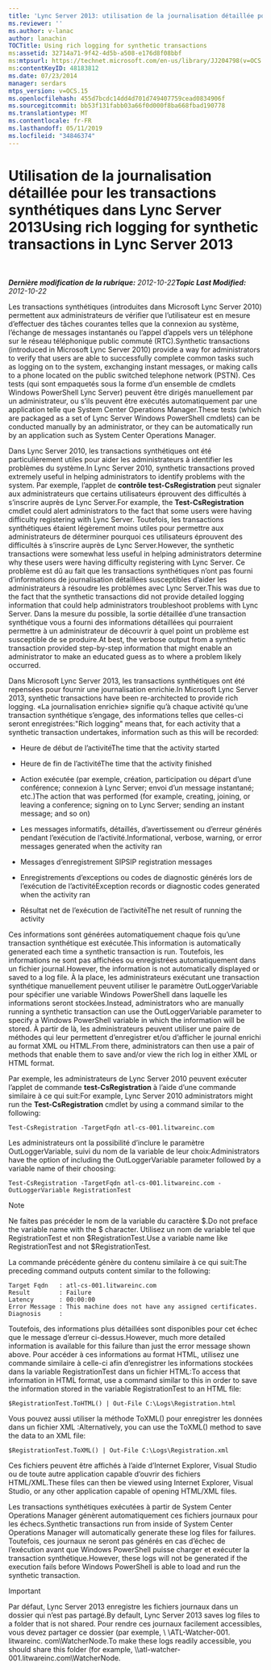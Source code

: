 ```yaml
---
title: 'Lync Server 2013: utilisation de la journalisation détaillée pour les transactions synthétiques'
ms.reviewer: ''
ms.author: v-lanac
author: lanachin
TOCTitle: Using rich logging for synthetic transactions
ms:assetid: 32714a71-9f42-4d5b-a508-e176d8f08bbf
ms:mtpsurl: https://technet.microsoft.com/en-us/library/JJ204798(v=OCS.15)
ms:contentKeyID: 48183812
ms.date: 07/23/2014
manager: serdars
mtps_version: v=OCS.15
ms.openlocfilehash: 455d7bcdc14dd4d701d749407759cead0834906f
ms.sourcegitcommit: bb53f131fabb03a66f0d000f8ba668fbad190778
ms.translationtype: MT
ms.contentlocale: fr-FR
ms.lasthandoff: 05/11/2019
ms.locfileid: "34846374"
---
```

<div data-xmlns="http://www.w3.org/1999/xhtml">

<div class="topic" data-xmlns="http://www.w3.org/1999/xhtml" data-msxsl="urn:schemas-microsoft-com:xslt" data-cs="http://msdn.microsoft.com/en-us/">

<div data-asp="http://msdn2.microsoft.com/asp">

# <a name="using-rich-logging-for-synthetic-transactions-in-lync-server-2013"></a><span data-ttu-id="921a1-102">Utilisation de la journalisation détaillée pour les transactions synthétiques dans Lync Server 2013</span><span class="sxs-lookup"><span data-stu-id="921a1-102">Using rich logging for synthetic transactions in Lync Server 2013</span></span>

</div>

<div id="mainSection">

<div id="mainBody">

<span> </span>

<span data-ttu-id="921a1-103">_**Dernière modification de la rubrique:** 2012-10-22_</span><span class="sxs-lookup"><span data-stu-id="921a1-103">_**Topic Last Modified:** 2012-10-22_</span></span>

<span data-ttu-id="921a1-104">Les transactions synthétiques (introduites dans Microsoft Lync Server 2010) permettent aux administrateurs de vérifier que l’utilisateur est en mesure d’effectuer des tâches courantes telles que la connexion au système, l’échange de messages instantanés ou l’appel d’appels vers un téléphone sur le réseau téléphonique public commuté (RTC).</span><span class="sxs-lookup"><span data-stu-id="921a1-104">Synthetic transactions (introduced in Microsoft Lync Server 2010) provide a way for administrators to verify that users are able to successfully complete common tasks such as logging on to the system, exchanging instant messages, or making calls to a phone located on the public switched telephone network (PSTN).</span></span> <span data-ttu-id="921a1-105">Ces tests (qui sont empaquetés sous la forme d’un ensemble de cmdlets Windows PowerShell Lync Server) peuvent être dirigés manuellement par un administrateur, ou s’ils peuvent être exécutés automatiquement par une application telle que System Center Operations Manager.</span><span class="sxs-lookup"><span data-stu-id="921a1-105">These tests (which are packaged as a set of Lync Server Windows PowerShell cmdlets) can be conducted manually by an administrator, or they can be automatically run by an application such as System Center Operations Manager.</span></span>

<span data-ttu-id="921a1-106">Dans Lync Server 2010, les transactions synthétiques ont été particulièrement utiles pour aider les administrateurs à identifier les problèmes du système.</span><span class="sxs-lookup"><span data-stu-id="921a1-106">In Lync Server 2010, synthetic transactions proved extremely useful in helping administrators to identify problems with the system.</span></span> <span data-ttu-id="921a1-107">Par exemple, l’applet de **contrôle test-CsRegistration** peut signaler aux administrateurs que certains utilisateurs éprouvent des difficultés à s’inscrire auprès de Lync Server.</span><span class="sxs-lookup"><span data-stu-id="921a1-107">For example, the **Test-CsRegistration** cmdlet could alert administrators to the fact that some users were having difficulty registering with Lync Server.</span></span> <span data-ttu-id="921a1-108">Toutefois, les transactions synthétiques étaient légèrement moins utiles pour permettre aux administrateurs de déterminer pourquoi ces utilisateurs éprouvent des difficultés à s’inscrire auprès de Lync Server.</span><span class="sxs-lookup"><span data-stu-id="921a1-108">However, the synthetic transactions were somewhat less useful in helping administrators determine why these users were having difficulty registering with Lync Server.</span></span> <span data-ttu-id="921a1-109">Ce problème est dû au fait que les transactions synthétiques n’ont pas fourni d’informations de journalisation détaillées susceptibles d’aider les administrateurs à résoudre les problèmes avec Lync Server.</span><span class="sxs-lookup"><span data-stu-id="921a1-109">This was due to the fact that the synthetic transactions did not provide detailed logging information that could help administrators troubleshoot problems with Lync Server.</span></span> <span data-ttu-id="921a1-110">Dans la mesure du possible, la sortie détaillée d’une transaction synthétique vous a fourni des informations détaillées qui pourraient permettre à un administrateur de découvrir à quel point un problème est susceptible de se produire.</span><span class="sxs-lookup"><span data-stu-id="921a1-110">At best, the verbose output from a synthetic transaction provided step-by-step information that might enable an administrator to make an educated guess as to where a problem likely occurred.</span></span>

<span data-ttu-id="921a1-111">Dans Microsoft Lync Server 2013, les transactions synthétiques ont été repensées pour fournir une journalisation enrichie.</span><span class="sxs-lookup"><span data-stu-id="921a1-111">In Microsoft Lync Server 2013, synthetic transactions have been re-architected to provide rich logging.</span></span> <span data-ttu-id="921a1-112">«La journalisation enrichie» signifie qu’à chaque activité qu’une transaction synthétique s’engage, des informations telles que celles-ci seront enregistrées:</span><span class="sxs-lookup"><span data-stu-id="921a1-112">"Rich logging" means that, for each activity that a synthetic transaction undertakes, information such as this will be recorded:</span></span>

  - <span data-ttu-id="921a1-113">Heure de début de l’activité</span><span class="sxs-lookup"><span data-stu-id="921a1-113">The time that the activity started</span></span>

  - <span data-ttu-id="921a1-114">Heure de fin de l’activité</span><span class="sxs-lookup"><span data-stu-id="921a1-114">The time that the activity finished</span></span>

  - <span data-ttu-id="921a1-115">Action exécutée (par exemple, création, participation ou départ d’une conférence; connexion à Lync Server; envoi d’un message instantané; etc.)</span><span class="sxs-lookup"><span data-stu-id="921a1-115">The action that was performed (for example, creating, joining, or leaving a conference; signing on to Lync Server; sending an instant message; and so on)</span></span>

  - <span data-ttu-id="921a1-116">Les messages informatifs, détaillés, d’avertissement ou d’erreur générés pendant l’exécution de l’activité.</span><span class="sxs-lookup"><span data-stu-id="921a1-116">Informational, verbose, warning, or error messages generated when the activity ran</span></span>

  - <span data-ttu-id="921a1-117">Messages d’enregistrement SIP</span><span class="sxs-lookup"><span data-stu-id="921a1-117">SIP registration messages</span></span>

  - <span data-ttu-id="921a1-118">Enregistrements d’exceptions ou codes de diagnostic générés lors de l’exécution de l’activité</span><span class="sxs-lookup"><span data-stu-id="921a1-118">Exception records or diagnostic codes generated when the activity ran</span></span>

  - <span data-ttu-id="921a1-119">Résultat net de l’exécution de l’activité</span><span class="sxs-lookup"><span data-stu-id="921a1-119">The net result of running the activity</span></span>

<span data-ttu-id="921a1-120">Ces informations sont générées automatiquement chaque fois qu’une transaction synthétique est exécutée.</span><span class="sxs-lookup"><span data-stu-id="921a1-120">This information is automatically generated each time a synthetic transaction is run.</span></span> <span data-ttu-id="921a1-121">Toutefois, les informations ne sont pas affichées ou enregistrées automatiquement dans un fichier journal.</span><span class="sxs-lookup"><span data-stu-id="921a1-121">However, the information is not automatically displayed or saved to a log file.</span></span> <span data-ttu-id="921a1-122">À la place, les administrateurs exécutant une transaction synthétique manuellement peuvent utiliser le paramètre OutLoggerVariable pour spécifier une variable Windows PowerShell dans laquelle les informations seront stockées.</span><span class="sxs-lookup"><span data-stu-id="921a1-122">Instead, administrators who are manually running a synthetic transaction can use the OutLoggerVariable parameter to specify a Windows PowerShell variable in which the information will be stored.</span></span> <span data-ttu-id="921a1-123">À partir de là, les administrateurs peuvent utiliser une paire de méthodes qui leur permettent d’enregistrer et/ou d’afficher le journal enrichi au format XML ou HTML.</span><span class="sxs-lookup"><span data-stu-id="921a1-123">From there, administrators can then use a pair of methods that enable them to save and/or view the rich log in either XML or HTML format.</span></span>

<span data-ttu-id="921a1-124">Par exemple, les administrateurs de Lync Server 2010 peuvent exécuter l’applet de commande **test-CsRegistration** à l’aide d’une commande similaire à ce qui suit:</span><span class="sxs-lookup"><span data-stu-id="921a1-124">For example, Lync Server 2010 administrators might run the **Test-CsRegistration** cmdlet by using a command similar to the following:</span></span>

    Test-CsRegistration -TargetFqdn atl-cs-001.litwareinc.com

<span data-ttu-id="921a1-125">Les administrateurs ont la possibilité d’inclure le paramètre OutLoggerVariable, suivi du nom de la variable de leur choix:</span><span class="sxs-lookup"><span data-stu-id="921a1-125">Administrators have the option of including the OutLoggerVariable parameter followed by a variable name of their choosing:</span></span>

    Test-CsRegistration -TargetFqdn atl-cs-001.litwareinc.com -OutLoggerVariable RegistrationTest

> [!NOTE]  
> <span data-ttu-id="921a1-126">Ne faites pas précéder le nom de la variable du caractère $.</span><span class="sxs-lookup"><span data-stu-id="921a1-126">Do not preface the variable name with the $ character.</span></span> <span data-ttu-id="921a1-127">Utilisez un nom de variable tel que RegistrationTest et non $RegistrationTest.</span><span class="sxs-lookup"><span data-stu-id="921a1-127">Use a variable name like RegistrationTest and not $RegistrationTest.</span></span>

<span data-ttu-id="921a1-128">La commande précédente génère du contenu similaire à ce qui suit:</span><span class="sxs-lookup"><span data-stu-id="921a1-128">The preceding command outputs content similar to the following:</span></span>

    Target Fqdn   : atl-cs-001.litwareinc.com
    Result        : Failure
    Latency       : 00:00:00
    Error Message : This machine does not have any assigned certificates.
    Diagnosis     :

<span data-ttu-id="921a1-129">Toutefois, des informations plus détaillées sont disponibles pour cet échec que le message d’erreur ci-dessus.</span><span class="sxs-lookup"><span data-stu-id="921a1-129">However, much more detailed information is available for this failure than just the error message shown above.</span></span> <span data-ttu-id="921a1-130">Pour accéder à ces informations au format HTML, utilisez une commande similaire à celle-ci afin d’enregistrer les informations stockées dans la variable RegistrationTest dans un fichier HTML:</span><span class="sxs-lookup"><span data-stu-id="921a1-130">To access that information in HTML format, use a command similar to this in order to save the information stored in the variable RegistrationTest to an HTML file:</span></span>

    $RegistrationTest.ToHTML() | Out-File C:\Logs\Registration.html

<span data-ttu-id="921a1-131">Vous pouvez aussi utiliser la méthode ToXML() pour enregistrer les données dans un fichier XML :</span><span class="sxs-lookup"><span data-stu-id="921a1-131">Alternatively, you can use the ToXML() method to save the data to an XML file:</span></span>

    $RegistrationTest.ToXML() | Out-File C:\Logs\Registration.xml

<span data-ttu-id="921a1-132">Ces fichiers peuvent être affichés à l’aide d’Internet Explorer, Visual Studio ou de toute autre application capable d’ouvrir des fichiers HTML/XML.</span><span class="sxs-lookup"><span data-stu-id="921a1-132">These files can then be viewed using Internet Explorer, Visual Studio, or any other application capable of opening HTML/XML files.</span></span>

<span data-ttu-id="921a1-133">Les transactions synthétiques exécutées à partir de System Center Operations Manager génèrent automatiquement ces fichiers journaux pour les échecs.</span><span class="sxs-lookup"><span data-stu-id="921a1-133">Synthetic transactions run from inside of System Center Operations Manager will automatically generate these log files for failures.</span></span> <span data-ttu-id="921a1-134">Toutefois, ces journaux ne seront pas générés en cas d’échec de l’exécution avant que Windows PowerShell puisse charger et exécuter la transaction synthétique.</span><span class="sxs-lookup"><span data-stu-id="921a1-134">However, these logs will not be generated if the execution fails before Windows PowerShell is able to load and run the synthetic transaction.</span></span>

> [!IMPORTANT]  
> <span data-ttu-id="921a1-135">Par défaut, Lync Server 2013 enregistre les fichiers journaux dans un dossier qui n’est pas partagé.</span><span class="sxs-lookup"><span data-stu-id="921a1-135">By default, Lync Server 2013 saves log files to a folder that is not shared.</span></span> <span data-ttu-id="921a1-136">Pour rendre ces journaux facilement accessibles, vous devez partager ce dossier (par exemple, \\ \\ATL-Watcher-001. litwareinc. com\WatcherNode.</span><span class="sxs-lookup"><span data-stu-id="921a1-136">To make these logs readily accessible, you should share this folder (for example, \\\\atl-watcher-001.litwareinc.com\WatcherNode.</span></span>


</div>

</div>

</div>

</div>

